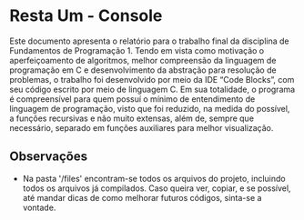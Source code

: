 # Resta Um - Console

  Este documento apresenta o relatório para o trabalho final da disciplina de Fundamentos de Programação 1. Tendo em vista como motivação o aperfeiçoamento de algoritmos, melhor compreensão da linguagem de programação em C e desenvolvimento da abstração para resolução de problemas, o trabalho foi desenvolvido por meio da IDE “Code Blocks”, com seu código escrito por meio de linguagem C. Em sua totalidade, o programa é compreensível para quem possuí o mínimo de entendimento de linguagem de programação, visto que foi reduzido, na medida do possível, a funções recursivas e não muito extensas, além de, sempre que necessário, separado em funções auxiliares para melhor visualização.
  
## Observações

  * Na pasta '/files' encontram-se todos os arquivos do projeto, incluindo todos os arquivos já compilados. Caso queira ver, copiar, e se possível, até mandar dicas de como melhorar futuros códigos, sinta-se a vontade.
